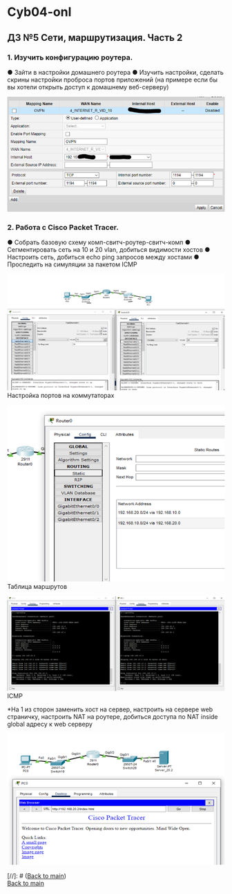 # Cyb04-onl

## ДЗ №5 Сети, маршрутизация. Часть 2

### 1. Изучить конфигурацию роутера.

● Зайти в настройки домашнего роутера
● Изучить настройки, сделать скрины настройки проброса портов приложений (на примере если бы вы хотели открыть доступ к домашнему веб-серверу)

![Пример проброса порта OpenVPN](pic1.png)

### 2. Работа с Cisco Packet Tracer.

● Собрать базовую схему комп-свитч-роутер-свитч-комп
● Сегментировать сеть на 10 и 20 vlan, добиться видимости хостов
● Настроить сеть, добиться echo ping запросов между хостами
● Проследить на симуляции за пакетом ICMP

![Настройка портов на коммутаторах](pic2.png)
Настройка портов на коммутаторах

![Таблица маршрутов](pic3.png)
Таблица маршрутов

![ICMP](pic4.png)
ICMP

*На 1 из сторон заменить хост на сервер, настроить на сервере web страничку, настроить NAT на роутере, добиться доступа по NAT inside global адресу к web серверу 

![WEB](pic5.png)

[//]: # ([Back to main](//Readme.md))  
[Back to main](https://github.com/andreyklass94/Cyb04/tree/main)